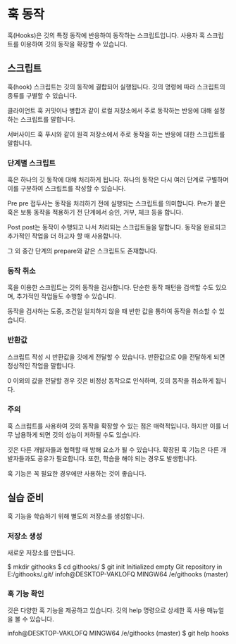 # 훅 동작
훅(Hooks)은 깃의 특정 동작에 반응하여 동작하는 스크립트입니다. 
사용자 훅 스크립트를 이용하여 깃의 동작을 확장할 수 있습니다.

## 스크립트
훅(hook) 스크립트는 깃의 동작에 결합되어 실행됩니다. 깃의 명령에 따라 스크립트의 종류를 구별할 수 있습니다.

클라이언트 훅
커밋이나 병합과 같이 로컬 저장소에서 주로 동작하는 반응에 대해 설정하는 스크립트를 말합니다.

서버사이드 훅
푸시와 같이 원격 저장소에서 주로 동작을 하는 반응에 대한 스크립트를 말합니다.

### 단계별 스크립트
훅은 하나의 깃 동작에 대해 처리하게 됩니다. 하나의 동작은 다시 여러 단계로 구별하며 이를 구분하여 스크립트를 작성할 수 있습니다.

Pre
pre 접두사는 동작을 처리하기 전에 실행되는 스크립트를 의미합니다. Pre가 붙은 훅은 보통 동작을 적용하기 전 단계에서 승인, 거부, 체크 등을 합니다.

Post
post는 동작이 수행되고 나서 처리되는 스크립트들을 말합니다. 동작을 완료되고 추가적인 작업을 더 하고자 할 때 사용합니다.

그 외 중간 단계의 prepare와 같은 스크립트도 존재합니다.

### 동작 취소
훅을 이용한 스크립트는 깃의 동작을 검사합니다. 단순한 동작 패턴을 검색할 수도 있으며, 추가적인 작업들도 수행할 수 있습니다.

동작을 검사하는 도중, 조건일 일치하지 않을 때 반한 값을 통하여 동작을 취소할 수 있습니다.

### 반환값
스크립트 작성 시 반환값을 깃에게 전달할 수 있습니다. 반환값으로 0을 전달하게 되면 정상적인 작업을 말합니다. 

0 이외의 값을 전달할 경우 깃은 비정상 동작으로 인식하며, 깃의 동작을 취소하게 됩니다.

### 주의
훅 스크립트를 사용하여 깃의 동작을 확장할 수 있는 점은 매력적입니다. 하지만 이를 너무 남용하게 되면 깃의 성능이 저하될 수도 있습니다.

깃은 다른 개발자들과 협력할 때 방해 요소가 될 수 있습니다. 확장된 훅 기능은 다른 개발자들과도 공유가 필요합니다. 또한, 학습을 해야 되는 경우도 발생합니다.

훅 기능은 꼭 필요한 경우에만 사용하는 것이 좋습니다.

## 실습 준비
훅 기능을 학습하기 위해 별도의 저장소를 생성합니다.

### 저장소 생성
새로운 저장소를 만듭니다.

$ mkdir githooks
$ cd githooks/
$ git init
Initialized empty Git repository in E:/githooks/.git/
infoh@DESKTOP-VAKLOFQ MINGW64 /e/githooks (master)

### 훅 기능 확인
깃은 다양한 훅 기능을 제공하고 있습니다. 깃의 help 명령으로 상세한 훅 사용 매뉴얼을 볼 수 있습니다.

infoh@DESKTOP-VAKLOFQ MINGW64 /e/githooks (master)
$ git help hooks
